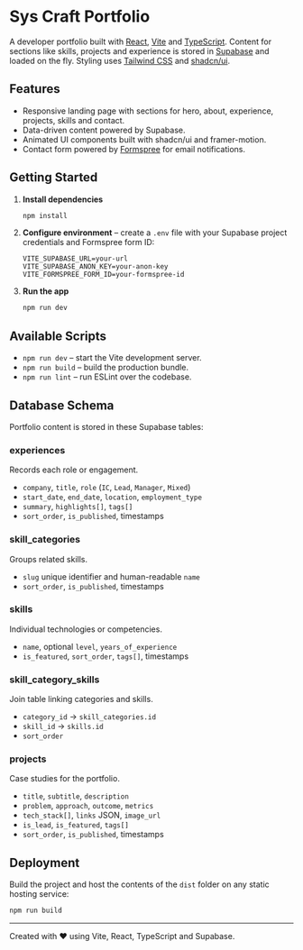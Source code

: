 # Sys Craft Portfolio

A developer portfolio built with [React](https://react.dev/), [Vite](https://vitejs.dev/) and [TypeScript](https://www.typescriptlang.org/).  Content for sections like skills, projects and experience is stored in [Supabase](https://supabase.com/) and loaded on the fly.  Styling uses [Tailwind CSS](https://tailwindcss.com/) and [shadcn/ui](https://ui.shadcn.com/).

## Features
- Responsive landing page with sections for hero, about, experience, projects, skills and contact.
- Data-driven content powered by Supabase.
- Animated UI components built with shadcn/ui and framer-motion.
- Contact form powered by [Formspree](https://formspree.io/) for email notifications.

## Getting Started
1. **Install dependencies**
   ```sh
   npm install
   ```
2. **Configure environment** – create a `.env` file with your Supabase project credentials and Formspree form ID:
   ```dotenv
   VITE_SUPABASE_URL=your-url
   VITE_SUPABASE_ANON_KEY=your-anon-key
   VITE_FORMSPREE_FORM_ID=your-formspree-id
   ```
3. **Run the app**
   ```sh
   npm run dev
   ```

## Available Scripts
- `npm run dev` – start the Vite development server.
- `npm run build` – build the production bundle.
- `npm run lint` – run ESLint over the codebase.

## Database Schema
Portfolio content is stored in these Supabase tables:

### experiences
Records each role or engagement.
- `company`, `title`, `role` (`IC`, `Lead`, `Manager`, `Mixed`)
- `start_date`, `end_date`, `location`, `employment_type`
- `summary`, `highlights[]`, `tags[]`
- `sort_order`, `is_published`, timestamps

### skill_categories
Groups related skills.
- `slug` unique identifier and human-readable `name`
- `sort_order`, `is_published`, timestamps

### skills
Individual technologies or competencies.
- `name`, optional `level`, `years_of_experience`
- `is_featured`, `sort_order`, `tags[]`, timestamps

### skill_category_skills
Join table linking categories and skills.
- `category_id` → `skill_categories.id`
- `skill_id` → `skills.id`
- `sort_order`

### projects
Case studies for the portfolio.
- `title`, `subtitle`, `description`
- `problem`, `approach`, `outcome`, `metrics`
- `tech_stack[]`, `links` JSON, `image_url`
- `is_lead`, `is_featured`, `tags[]`
- `sort_order`, `is_published`, timestamps

## Deployment
Build the project and host the contents of the `dist` folder on any static hosting service:
```sh
npm run build
```

---
Created with ❤️ using Vite, React, TypeScript and Supabase.
